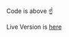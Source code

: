 Code is above ☝️ 

Live Version is [here](https://leoneckert.github.io/critical-data-and-visualization-spring-2022/labs/lab2/in-class-coding)